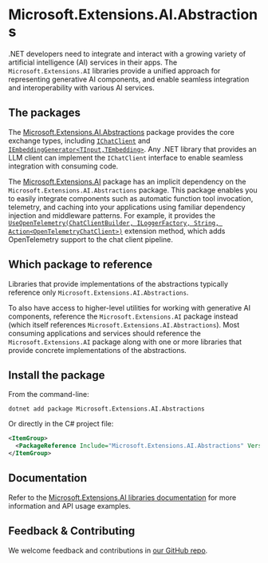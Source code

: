 # Microsoft.Extensions.AI.Abstractions

.NET developers need to integrate and interact with a growing variety of artificial intelligence (AI) services in their apps. The `Microsoft.Extensions.AI` libraries provide a unified approach for representing generative AI components, and enable seamless integration and interoperability with various AI services.

## The packages

The [Microsoft.Extensions.AI.Abstractions](https://www.nuget.org/packages/Microsoft.Extensions.AI.Abstractions) package provides the core exchange types, including [`IChatClient`](https://learn.microsoft.com/dotnet/api/microsoft.extensions.ai.ichatclient) and [`IEmbeddingGenerator<TInput,TEmbedding>`](https://learn.microsoft.com/dotnet/api/microsoft.extensions.ai.iembeddinggenerator-2). Any .NET library that provides an LLM client can implement the `IChatClient` interface to enable seamless integration with consuming code.

The [Microsoft.Extensions.AI](https://www.nuget.org/packages/Microsoft.Extensions.AI) package has an implicit dependency on the `Microsoft.Extensions.AI.Abstractions` package. This package enables you to easily integrate components such as automatic function tool invocation, telemetry, and caching into your applications using familiar dependency injection and middleware patterns. For example, it provides the [`UseOpenTelemetry(ChatClientBuilder, ILoggerFactory, String, Action<OpenTelemetryChatClient>)`](https://learn.microsoft.com/dotnet/api/microsoft.extensions.ai.opentelemetrychatclientbuilderextensions.useopentelemetry#microsoft-extensions-ai-opentelemetrychatclientbuilderextensions-useopentelemetry(microsoft-extensions-ai-chatclientbuilder-microsoft-extensions-logging-iloggerfactory-system-string-system-action((microsoft-extensions-ai-opentelemetrychatclient)))) extension method, which adds OpenTelemetry support to the chat client pipeline.

## Which package to reference

Libraries that provide implementations of the abstractions typically reference only `Microsoft.Extensions.AI.Abstractions`.

To also have access to higher-level utilities for working with generative AI components, reference the `Microsoft.Extensions.AI` package instead (which itself references `Microsoft.Extensions.AI.Abstractions`). Most consuming applications and services should reference the `Microsoft.Extensions.AI` package along with one or more libraries that provide concrete implementations of the abstractions.

## Install the package

From the command-line:

```console
dotnet add package Microsoft.Extensions.AI.Abstractions
```

Or directly in the C# project file:

```xml
<ItemGroup>
  <PackageReference Include="Microsoft.Extensions.AI.Abstractions" Version="[CURRENTVERSION]" />
</ItemGroup>
```

## Documentation

Refer to the [Microsoft.Extensions.AI libraries documentation](https://learn.microsoft.com/dotnet/ai/microsoft-extensions-ai) for more information and API usage examples.

## Feedback & Contributing

We welcome feedback and contributions in [our GitHub repo](https://github.com/dotnet/extensions).
